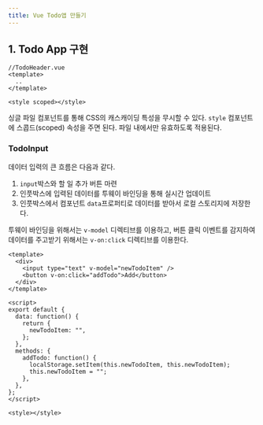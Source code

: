 ```yaml
---
title: Vue Todo앱 만들기
---
```


## 1. Todo App 구현

```vue
//TodoHeader.vue
<template>
  ..
</template>

<style scoped></style>
```

싱글 파일 컴포넌트를 통해 CSS의 캐스캐이딩 특성을 무시할 수 있다. `style` 컴포넌트에 스콥드(scoped) 속성을 주면 된다. 파일 내에서만 유효하도록 적용된다.

### TodoInput

데이터 입력의 큰 흐름은 다음과 같다.

1. `input`박스와 할 일 추가 버튼 마련
2. 인풋박스에 입력된 데이터를 투웨이 바인딩을 통해 실시간 업데이트
3. 인풋박스에서 컴포넌트 `data`프로퍼티로 데이터를 받아서 로컬 스토리지에 저장한다.

투웨이 바인딩을 위해서는 `v-model` 디렉티브를 이용하고, 버튼 클릭 이벤트를 감지하여 데이터를 주고받기 위해서는 `v-on:click` 디렉티브를 이용한다.

```vue
<template>
  <div>
    <input type="text" v-model="newTodoItem" />
    <button v-on:click="addTodo">Add</button>
  </div>
</template>

<script>
export default {
  data: function() {
    return {
      newTodoItem: "",
    };
  },
  methods: {
    addTodo: function() {
      localStorage.setItem(this.newTodoItem, this.newTodoItem);
      this.newTodoItem = "";
    },
  },
};
</script>

<style></style>
```
